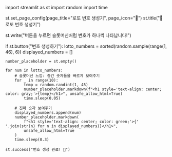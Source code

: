 import streamlit as st
import random
import time

st.set_page_config(page_title="로또 번호 생성기", page_icon="🎰")
st.title("🎰 로또 번호 생성기")

st.write("버튼을 누르면 슬롯머신처럼 번호가 하나씩 나타납니다!")

if st.button("번호 생성하기"):
    lotto_numbers = sorted(random.sample(range(1, 46), 6))
    displayed_numbers = []

    number_placeholder = st.empty()

    for num in lotto_numbers:
        # 슬롯머신 느낌: 중간 숫자들을 빠르게 보여주기
        for _ in range(10):
            temp = random.randint(1, 45)
            number_placeholder.markdown(f"<h1 style='text-align: center; color: gray;'>{temp}</h1>", unsafe_allow_html=True)
            time.sleep(0.05)

        # 진짜 숫자 보여주기
        displayed_numbers.append(num)
        number_placeholder.markdown(
            f"<h1 style='text-align: center; color: green;'>{'  '.join(str(n) for n in displayed_numbers)}</h1>",
            unsafe_allow_html=True
        )
        time.sleep(0.3)

    st.success("번호 생성 완료! 🎉")
